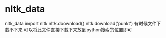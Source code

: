 # nltk_data
nltk_data
import nltk
nltk.doownload()
nltk.download('punkt')
有时候文件下载不下来 可以将此文件直接下载下来放到python搜索的位置即可
